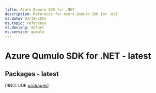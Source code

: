 ```yaml
---
title: Azure Qumulo SDK for .NET
description: Reference for Azure Qumulo SDK for .NET
ms.date: 03/19/2025
ms.topic: reference
ms.devlang: dotnet
ms.service: qumulo
---
```

# Azure Qumulo SDK for .NET - latest
## Packages - latest
[!INCLUDE [packages](qumulo-index.md)]